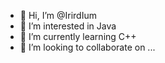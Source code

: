 - 👋 Hi, I’m @IrirdIum
- 👀 I’m interested in Java
- 🌱 I’m currently learning C++
- 💞️ I’m looking to collaborate on ...
